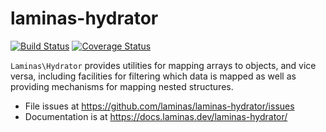 # laminas-hydrator

[![Build Status](https://github.com/laminas/laminas-hydrator/actions/workflows/continuous-integration.yml/badge.svg)](https://github.com/laminas/laminas-hydrator/actions/workflows/continuous-integration.yml)
[![Coverage Status](https://coveralls.io/repos/github/laminas/laminas-hydrator/badge.svg?branch=master)](https://coveralls.io/github/laminas/laminas-hydrator?branch=master)

`Laminas\Hydrator` provides utilities for mapping arrays to objects, and vice
versa, including facilities for filtering which data is mapped as well as
providing mechanisms for mapping nested structures.

- File issues at https://github.com/laminas/laminas-hydrator/issues
- Documentation is at https://docs.laminas.dev/laminas-hydrator/
